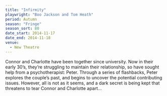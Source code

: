 ```yaml
---
title: "Infirmity"
playwright: "Boo Jackson and Tom Heath"
period: Autumn
season: "Fringe"
season_sort: 80
date_start: 2014-11-17
date_end: 2014-11-18
venue:
  - New Theatre
---
```


Connor and Charlotte have been together since university. Now in their early 30’s, they’re struggling to maintain their relationship, so have sought help from a psychotherapist: Peter. Through a series of flashbacks, Peter explores the couple’s past, and begins to uncover the potential contributing issues. However, all is not as it seems, and a dark secret is being kept that threatens to tear Connor and Charlotte apart…
